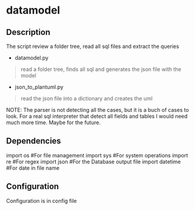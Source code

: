 # datamodel

## Description
The script review a folder tree, read all sql files and extract the queries

- datamodel.py
> read a folder tree, finds all sql and generates the json file with the model

- json_to_plantuml.py
> read the json file into a dictionary and creates the uml	

NOTE: The parser is not detecting all the cases, but it is a buch of cases to look. 
For a real sql interpreter that detect all fields and tables I would need much more time.
Maybe for the future.

## Dependencies
import os			#For file management
import sys 			#For system operations
import re			#For regex
import json 		#For the Database output file
import datetime 	#For date in file name

## Configuration
Configuration is in config file